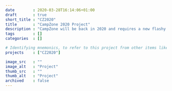 ```yaml
---
date        : 2020-03-28T16:14:06+01:00
draft       : true
short_title : "CZ2020"
title       : "CampZone 2020 Project"
description : "CampZone will be back in 2020 and requires a new flashy new badge!"
tags        : []
categories  : []

# Identifying mnemonics, to refer to this project from other items like blogs, etc.
projects    : ["CZ2020"]

image_src   : ""
image_alt   : "Project"
thumb_src   : ""
thumb_alt   : "Project"
archived    : false
---
```

